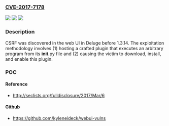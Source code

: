 ### [CVE-2017-7178](https://cve.mitre.org/cgi-bin/cvename.cgi?name=CVE-2017-7178)
![](https://img.shields.io/static/v1?label=Product&message=n%2Fa&color=blue)
![](https://img.shields.io/static/v1?label=Version&message=n%2Fa&color=blue)
![](https://img.shields.io/static/v1?label=Vulnerability&message=n%2Fa&color=brighgreen)

### Description

CSRF was discovered in the web UI in Deluge before 1.3.14. The exploitation methodology involves (1) hosting a crafted plugin that executes an arbitrary program from its __init__.py file and (2) causing the victim to download, install, and enable this plugin.

### POC

#### Reference
- http://seclists.org/fulldisclosure/2017/Mar/6

#### Github
- https://github.com/kyleneideck/webui-vulns


